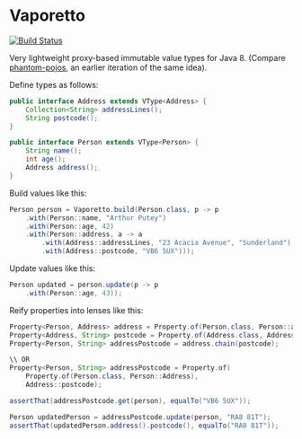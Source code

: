 Vaporetto
=========

[![Build Status](https://travis-ci.org/poetix/vaporetto.svg?branch=master)](https://travis-ci.org/poetix/vaporetto)

Very lightweight proxy-based immutable value types for Java 8. (Compare [phantom-pojos](https://github.com/poetix/phantom-pojos), an earlier iteration of the same idea).

Define types as follows:

```java
public interface Address extends VType<Address> {
    Collection<String> addressLines();
    String postcode();
}

public interface Person extends VType<Person> {
    String name();
    int age();
    Address address();
}
```

Build values like this:

```java
Person person = Vaporetto.build(Person.class, p -> p
    .with(Person::name, "Arthur Putey")
    .with(Person::age, 42)
    .with(Person::address, a -> a
        .with(Address::addressLines, "23 Acacia Avenue", "Sunderland")
        .with(Address::postcode, "VB6 5UX")));
```

Update values like this:

```java
Person updated = person.update(p -> p
    .with(Person::age, 43));
```

Reify properties into lenses like this:

```java
Property<Person, Address> address = Property.of(Person.class, Person::address);
Property<Address, String> postcode = Property.of(Address.class, Address::postcode);
Property<Person, String> addressPostcode = address.chain(postcode);

\\ OR
Property<Person, String> addressPostcode = Property.of(
    Property.of(Person.class, Person::Address),
    Address::postcode);

assertThat(addressPostcode.get(person), equalTo("VB6 5UX"));

Person updatedPerson = addressPostcode.update(person, "RA8 81T");
assertThat(updatedPerson.address().postcode(), equalTo("RA8 81T"));
```
